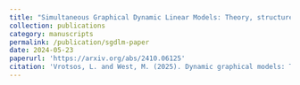 ```yaml
---
title: "Simultaneous Graphical Dynamic Linear Models: Theory, structure, and Counterfactual Forecasting"
collection: publications
category: manuscripts
permalink: /publication/sgdlm-paper
date: 2024-05-23
paperurl: 'https://arxiv.org/abs/2410.06125'
citation: 'Vrotsos, L. and West, M. (2025). Dynamic graphical models: Theory, structure and counterfactual forecasting.'
---
```

